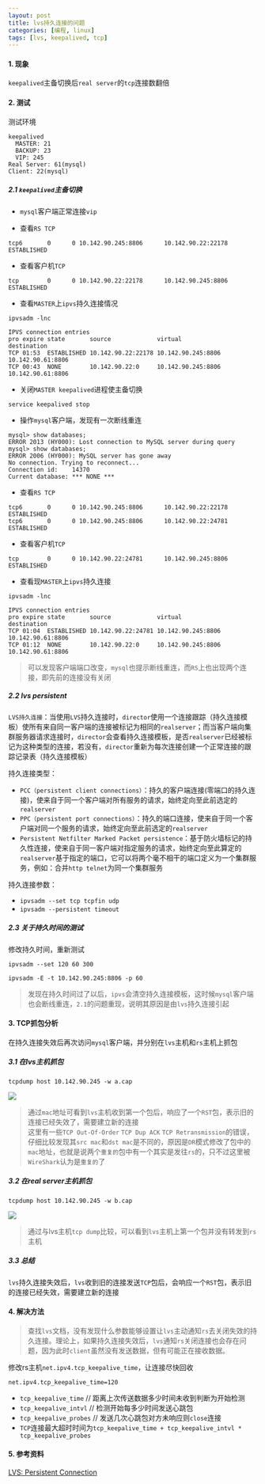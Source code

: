 ```yaml
---
layout: post
title: lvs持久连接的问题
categories: [编程, linux]
tags: [lvs, keepalived, tcp]
---
```


#### 1. 现象

`keepalived`主备切换后`real server`的`tcp`连接数翻倍

#### 2. 测试

测试环境
```
keepalived
  MASTER: 21
  BACKUP: 23
  VIP: 245
Real Server: 61(mysql)
Client: 22(mysql)

```

##### 2.1 `keepalived`主备切换
- `mysql`客户端正常连接`vip`

- 查看`RS TCP`
```
tcp6       0      0 10.142.90.245:8806      10.142.90.22:22178      ESTABLISHED
```

- 查看客户机`TCP`
```
tcp        0      0 10.142.90.22:22178      10.142.90.245:8806      ESTABLISHED
```

- 查看`MASTER`上`ipvs`持久连接情况

```
ipvsadm -lnc

IPVS connection entries
pro expire state       source             virtual            destination
TCP 01:53  ESTABLISHED 10.142.90.22:22178 10.142.90.245:8806 10.142.90.61:8806
TCP 00:43  NONE        10.142.90.22:0     10.142.90.245:8806 10.142.90.61:8806
```

- 关闭`MASTER keepalived`进程使主备切换

```
service keepalived stop
```

- 操作`mysql`客户端，发现有一次断线重连

```
mysql> show databases;
ERROR 2013 (HY000): Lost connection to MySQL server during query
mysql> show databases;
ERROR 2006 (HY000): MySQL server has gone away
No connection. Trying to reconnect...
Connection id:    14370
Current database: *** NONE ***
```

- 查看`RS TCP`

```
tcp6       0      0 10.142.90.245:8806      10.142.90.22:22178      ESTABLISHED
tcp6       0      0 10.142.90.245:8806      10.142.90.22:24781      ESTABLISHED
```

- 查看客户机`TCP`

```
tcp        0      0 10.142.90.22:24781      10.142.90.245:8806      ESTABLISHED
```

- 查看现`MASTER`上`ipvs`持久连接

```
ipvsadm -lnc

IPVS connection entries
pro expire state       source             virtual            destination
TCP 01:04  ESTABLISHED 10.142.90.22:24781 10.142.90.245:8806 10.142.90.61:8806
TCP 01:12  NONE        10.142.90.22:0     10.142.90.245:8806 10.142.90.61:8806
```

> 可以发现客户端端口改变，`mysql`也提示断线重连，而`RS`上也出现两个连接，即先前的连接没有关闭

##### 2.2 lvs persistent
`LVS持久连接`：当使用`LVS`持久连接时，`director`使用一个连接跟踪（持久连接模板）使所有来自同一客户端的连接被标记为相同的`realserver`；而当客户端向集群服务器请求连接时，`director`会查看持久连接模板，是否`realserver`已经被标记为这种类型的连接，若没有，`director`重新为每次连接创建一个正常连接的跟踪记录表（持久连接模板）

持久连接类型：

- `PCC（persistent client connections）`：持久的客户端连接(零端口的持久连接)，使来自于同一个客户端对所有服务的请求，始终定向至此前选定的`realserver`
- `PPC（persistent port connections）`：持久的端口连接，使来自于同一个客户端对同一个服务的请求，始终定向至此前选定的`realserver`
- `Persistent Netfilter Marked Packet persistence`：基于防火墙标记的持久性连接，使来自于同一客户端对指定服务的请求，始终定向至此算定的`realserver`基于指定的端口，它可以将两个毫不相干的端口定义为一个集群服务，例如：合并`http telnet`为同一个集群服务

持久连接参数：

* `ipvsadm --set tcp tcpfin udp`
* `ipvsadm --persistent timeout`

##### 2.3 关于持久时间的测试

修改持久时间，重新测试

```
ipvsadm --set 120 60 300

ipvsadm -E -t 10.142.90.245:8806 -p 60
```

> 发现在持久时间过了以后，`ipvs`会清空持久连接模板，这时候`mysql`客户端也会断线重连，`2.1`的问题重现，说明其原因是由`lvs`持久连接引起

#### 3. TCP抓包分析

在持久连接失效后再次访问`mysql`客户端，并分别在`lvs`主机和`rs`主机上抓包

##### 3.1 在lvs主机抓包

```
tcpdump host 10.142.90.245 -w a.cap
```

![]({{site.url}}/public/images/2017-12-27-lvs-persistent-timeout-1.png)

> 通过`mac`地址可看到`lvs`主机收到第一个包后，响应了一个`RST`包，表示旧的连接已经失效了，需要建立新的连接   
> 这里有一些`TCP Out-Of-Order` `TCP Dup ACK` `TCP Retransmission`的错误，仔细比较发现其`src mac`和`dst mac`是不同的，原因是`DR`模式修改了包中的`mac`地址，也就是说两个`重复的`包中有一个其实是发往`rs`的，只不过这里被`WireShark`认为是`重复的`了

##### 3.2 在real server主机抓包

```
tcpdump host 10.142.90.245 -w b.cap
```

![]({{site.url}}/public/images/2017-12-27-lvs-persistent-timeout-2.png)

> 通过与lvs主机`tcp dump`比较，可以看到`lvs`主机上第一个包并没有转发到`rs`主机

##### 3.3 总结

`lvs`持久连接失效后，`lvs`收到旧的连接发送`TCP`包后，会响应一个`RST`包，表示旧的连接已经失效，需要建立新的连接

#### 4. 解决方法

> 查找`lvs`文档，没有发现什么参数能够设置让`lvs`主动通知`rs`去关闭失效的持久连接。理论上，如果持久连接失效后，`lvs`通知`rs`关闭连接也会存在问题，因为此时`client`虽然没有发送数据，但有可能正在接收数据。

修改rs主机`net.ipv4.tcp_keepalive_time`，让连接尽快回收

```
net.ipv4.tcp_keepalive_time=120 
```

* `tcp_keepalive_time` // 距离上次传送数据多少时间未收到判断为开始检测
* `tcp_keepalive_intvl` // 检测开始每多少时间发送心跳包
* `tcp_keepalive_probes` // 发送几次心跳包对方未响应则`close`连接
* `TCP`连接最大超时时间为`tcp_keepalive_time + tcp_keepalive_intvl * tcp_keepalive_probes`

#### 5. 参考资料

[LVS: Persistent Connection](http://www.austintek.com/LVS/LVS-HOWTO/HOWTO/LVS-HOWTO.persistent_connection.html)